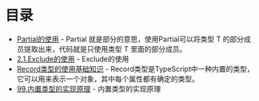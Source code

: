 # 目录

- [Partial的使用](01.PartialUsing.ts) - Partial 就是部分的意思，使用Partial<T>可以将类型 T 的部分成员提取出来，代码就是只使用类型 T 里面的部分成员。
- [2.1.Exclude的使用](02.Exclude.abc.ts) - Exclude的使用
- [Record类型的使用基础知识](05.Record.abc.ts) - Record类型是TypeScript中一种内置的类型，它可以用来表示一个对象，其中每个属性都有确定的类型。
- [99.内置类型的实现原理](99.内置类型的实现原理.ts) - 内置类型的实现原理